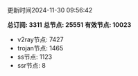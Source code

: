 更新时间2024-11-30 09:56:42

**总订阅: 3311**
**总节点: 25551**
**有效节点: 10023**
- v2ray节点: 7427
- trojan节点: 1465
- ss节点: 1123
- ssr节点: 8
